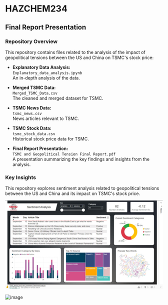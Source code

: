 # HAZCHEM234

## Final Report Presentation

### Repository Overview

This repository contains files related to the analysis of the impact of geopolitical tensions between the US and China on TSMC's stock price:

- **Explanatory Data Analysis:**  
  `Explanatory_data_analysis.ipynb`  
  An in-depth analysis of the data.

- **Merged TSMC Data:**  
  `Merged_TSMC_Data.csv`  
  The cleaned and merged dataset for TSMC.

- **TSMC News Data:**  
  `tsmc_news.csv`  
  News articles relevant to TSMC.

- **TSMC Stock Data:**  
  `tsmc_stock_data.csv`  
  Historical stock price data for TSMC.

- **Final Report Presentation:**  
  `TSMC and Geopolitical Tension Final Report.pdf`  
  A presentation summarizing the key findings and insights from the analysis.

### Key Insights

This repository explores sentiment analysis related to geopolitical tensions between the US and China and its impact on TSMC's stock price.

![Sentiment Image](https://raw.githubusercontent.com/HAZCHEM234/US_China_Tension_Impact_On_TSMC_Stock_Price/main/Sentiment.jpg)

![image](https://github.com/user-attachments/assets/78e41349-64d7-4efc-b38f-07d9836ca52f)


